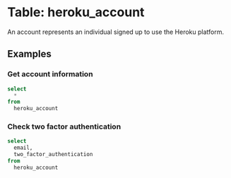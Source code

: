 # Table: heroku_account

An account represents an individual signed up to use the Heroku platform.

## Examples

### Get account information

```sql
select
  *
from
  heroku_account
```

### Check two factor authentication

```sql
select
  email,
  two_factor_authentication
from
  heroku_account
```
